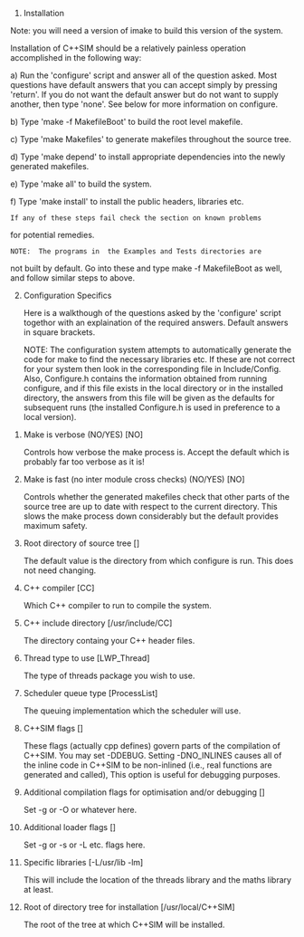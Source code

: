 1.	Installation

Note: you will need a version of imake  to  build this version  of the
system.

Installation  of  C++SIM  should be  a  relatively  painless operation
accomplished in the following way:

a)
	Run the  'configure' script  and  answer all of  the  question
asked. Most questions have default  answers that you can accept simply
by pressing 'return'. If you do not want the default answer but do not
want to supply  another,   then  type  'none'.   See below  for   more
information on configure.

b)
	Type 'make -f MakefileBoot' to build the root level makefile.

c)
	Type 'make  Makefiles'  to  generate  makefiles throughout the
source tree.

d)
	Type 'make depend'  to install appropriate  dependencies  into
the newly generated makefiles.

e)
	Type 'make all' to build the system.

f)
	Type 'make install'  to install the public headers,  libraries
etc.

	If any of these steps fail check the section on known problems
for potential remedies.

	NOTE:  The programs in  the Examples and Tests directories are
not built by  default. Go into these and  type make -f MakefileBoot as
well, and follow similar steps to above.


2.	Configuration Specifics

	Here is a walkthough of the questions asked by the 'configure'
script togethor with an explaination of the required answers. Default
answers in square brackets.

	NOTE:   The  configuration  system  attempts to  automatically
generate the  code for make  to find the   necessary libraries etc. If
these are not correct  for your system  then look in the corresponding
file in  Include/Config.  Also, Configure.h contains  the  information
obtained from running configure, and if this file  exists in the local
directory or in  the installed directory, the  answers  from this file
will be  given as the   defaults  for subsequent  runs (the  installed
Configure.h is used in preference to a local version).

1)	Make is verbose (NO/YES) [NO]

	Controls how verbose the make process is. Accept the default
which is probably far too verbose as it is!

2)	Make is fast (no inter module cross checks) (NO/YES) [NO]

	Controls whether the  generated  makefiles  check  that  other
parts of the source  tree are up to  date with respect to the  current
directory. This  slows  the  make  process  down considerably but  the
default  provides  maximum safety. 

3)	Root  directory  of  source  tree [<path>]

	The  default value is  the  directory from which configure  is
run. This does not need changing.

4)	C++  compiler [CC]

	Which C++ compiler  to run to compile  the  system.

5)	C++ include directory [/usr/include/CC]

	The directory containg your C++ header files.

6)	Thread type to use [LWP_Thread]

	The type of threads package you wish to use.

7)	Scheduler queue type [ProcessList]

	The queuing implementation which the scheduler will use.

8)	C++SIM flags []

	These  flags  (actually  cpp  defines)  govern  parts  of  the
compilation of  C++SIM.  You may set  -DDEBUG.   Setting  -DNO_INLINES
causes all of the inline  code in C++SIM to be non-inlined (i.e., real
functions  are  generated  and called),  This  option  is  useful  for
debugging purposes.

9)	Additional compilation flags for optimisation and/or debugging []

	Set -g or -O or whatever here.

10)	Additional loader flags []

	Set -g or -s or -L etc. flags here.

11)	Specific libraries [-L/usr/lib -lm]

	This  will include the location of the threads library and the
maths library at least.

12)	Root of directory tree for installation [/usr/local/C++SIM] 

	The root of the tree at which C++SIM will be installed.
